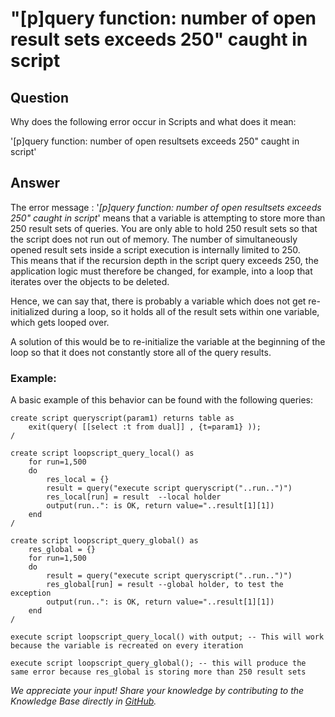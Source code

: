 # &quot;[p]query function: number of open result sets exceeds 250&quot; caught in script 
## Question

Why does the following error occur in Scripts and what does it mean:

'[p]query function: number of open resultsets exceeds 250" caught in script' 

## Answer

The error message : '*[p]query function: number of open resultsets exceeds 250" caught in script*' means that a variable is attempting to store more than 250 result sets of queries. You are only able to hold 250 result sets so that the script does not run out of memory. The number of simultaneously opened result sets inside a script execution is internally limited to 250.  
This means that if the recursion depth in the script query exceeds 250, the application logic must therefore be changed, for example, into a loop that iterates over the objects to be deleted.

Hence, we can say that, there is probably a variable which does not get re-initialized during a loop, so it holds all of the result sets within one variable, which gets looped over.

A solution of this would be to re-initialize the variable at the beginning of the loop so that it does not constantly store all of the query results.

### Example:

A basic example of this behavior can be found with the following queries:


```markup
create script queryscript(param1) returns table as
    exit(query( [[select :t from dual]] , {t=param1} ));
/

create script loopscript_query_local() as
    for run=1,500
    do
        res_local = {}
        result = query("execute script queryscript("..run..")")
        res_local[run] = result  --local holder
        output(run..": is OK, return value="..result[1][1])
    end
/

create script loopscript_query_global() as
    res_global = {}
    for run=1,500
    do
        result = query("execute script queryscript("..run..")")
        res_global[run] = result --global holder, to test the exception
        output(run..": is OK, return value="..result[1][1])
    end
/

execute script loopscript_query_local() with output; -- This will work because the variable is recreated on every iteration

execute script loopscript_query_global(); -- this will produce the same error because res_global is storing more than 250 result sets
```

*We appreciate your input! Share your knowledge by contributing to the Knowledge Base directly in [GitHub](https://github.com/exasol/public-knowledgebase).* 